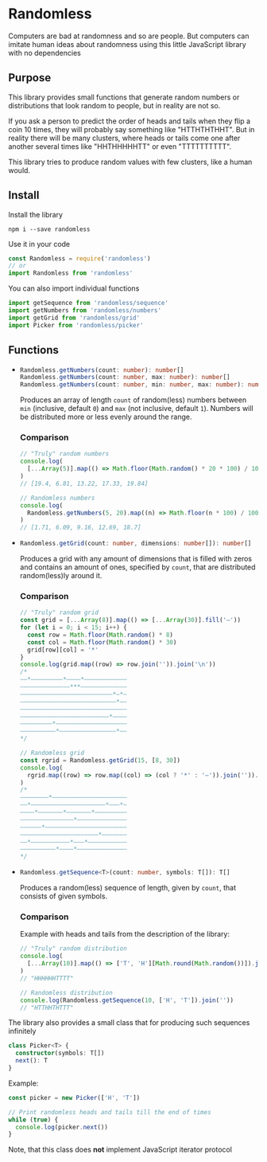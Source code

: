 # Randomless

Computers are bad at randomness and so are people. But computers can imitate human ideas about randomness using this little JavaScript library with no dependencies

## Purpose

This library provides small functions that generate random numbers or distributions that look random to people, but in reality are not so.

If you ask a person to predict the order of heads and tails when they flip a coin 10 times, they will probably say something like "HTTHTHTHHT". But in reality there will be many clusters, where heads or tails come one after another several times like "HHTHHHHHTT" or even "TTTTTTTTTT".

This library tries to produce random values with few clusters, like a human would.

## Install

Install the library

```
npm i --save randomless
```

Use it in your code

```js
const Randomless = require('randomless')
// or
import Randomless from 'randomless'
```

You can also import individual functions

```js
import getSequence from 'randomless/sequence'
import getNumbers from 'randomless/numbers'
import getGrid from 'randomless/grid'
import Picker from 'randomless/picker'
```

## Functions

- ```ts
  Randomless.getNumbers(count: number): number[]
  Randomless.getNumbers(count: number, max: number): number[]
  Randomless.getNumbers(count: number, min: number, max: number): number[]
  ```

  Produces an array of length `count` of random(less) numbers between `min` (inclusive, default `0`) and `max` (not inclusive, default `1`). Numbers will be distributed more or less evenly around the range.

  ### Comparison

  ```js
  // "Truly" random numbers
  console.log(
    [...Array(5)].map(() => Math.floor(Math.random() * 20 * 100) / 100)
  )
  // [19.4, 6.81, 13.22, 17.33, 19.84]

  // Randomless numbers
  console.log(
    Randomless.getNumbers(5, 20).map((n) => Math.floor(n * 100) / 100)
  )
  // [1.71, 6.09, 9.16, 12.69, 18.7]
  ```

- ```ts
  Randomless.getGrid(count: number, dimensions: number[]): number[]
  ```

  Produces a grid with any amount of dimensions that is filled with zeros and contains an amount of ones, specified by `count`, that are distributed random(less)ly around it.

  ### Comparison

  ```js
  // "Truly" random grid
  const grid = [...Array(8)].map(() => [...Array(30)].fill('—'))
  for (let i = 0; i < 15; i++) {
    const row = Math.floor(Math.random() * 8)
    const col = Math.floor(Math.random() * 30)
    grid[row][col] = '*'
  }
  console.log(grid.map((row) => row.join('')).join('\n'))
  /*
  ——*—————————*————*————————————
  ——————————————***—————————————
  ——————————————————————————*—*—
  ———————————————————————————*——
  ——————————————————————————————
  —————————————————————————*————
  —————————*————————————————————
  ——————————*————————————————*——
  */

  // Randomless grid
  const rgrid = Randomless.getGrid(15, [8, 30])
  console.log(
    rgrid.map((row) => row.map((col) => (col ? '*' : '—')).join('')).join('\n')
  )
  /*
  ————————*—————————————————————
  ——*—————————————————————*———*—
  ————*———————*———————*—————————
  ———————————————*——————————————
  ——————*———————————————————————
  ——————————————————————*———————
  ——*———————————*———*———————————
  ——————————*————*——————————————
  */
  ```

- ```ts
  Randomless.getSequence<T>(count: number, symbols: T[]): T[]
  ```

  Produces a random(less) sequence of length, given by `count`, that consists of given symbols.

  ### Comparison

  Example with heads and tails from the description of the library:

  ```js
  // "Truly" random distribution
  console.log(
    [...Array(10)].map(() => ['T', 'H'][Math.round(Math.random())]).join('')
  )
  // "HHHHHHTTTT"

  // Randomless distribution
  console.log(Randomless.getSequence(10, ['H', 'T']).join(''))
  // "HTTHHTHTTT"
  ```

The library also provides a small class that for producing such sequences infinitely

```ts
class Picker<T> {
  constructor(symbols: T[])
  next(): T
}
```

Example:

```js
const picker = new Picker(['H', 'T'])

// Print randomless heads and tails till the end of times
while (true) {
  console.log(picker.next())
}
```

Note, that this class does **not** implement JavaScript iterator protocol
